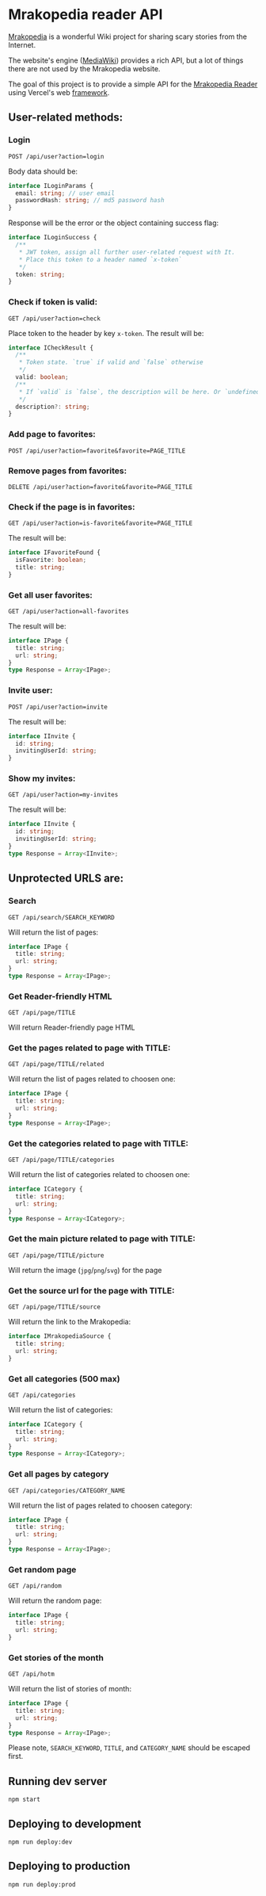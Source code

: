 # Mrakopedia reader API

[Mrakopedia](https://mrakopedia.net) is a wonderful Wiki project for sharing scary stories from the Internet.

The website's engine ([MediaWiki](https://www.mediawiki.org/wiki/MediaWiki)) provides a rich API, but a lot of things there are not used by the Mrakopedia website.

The goal of this project is to provide a simple API for the [Mrakopedia Reader](https://github.com/pokatomnik/mrakopedia-reader) using Vercel's web [framework](https://vercel.com/).

## User-related methods:

### Login

```
POST /api/user?action=login
```

Body data should be:

```typescript
interface ILoginParams {
  email: string; // user email
  passwordHash: string; // md5 password hash
}
```

Response will be the error or the object containing success flag:

```typescript
interface ILoginSuccess {
  /**
   * JWT token, assign all further user-related request with It.
   * Place this token to a header named `x-token`
   */
  token: string;
}
```

### Check if token is valid:

```
GET /api/user?action=check
```

Place token to the header by key `x-token`. The result will be:

```typescript
interface ICheckResult {
  /**
   * Token state. `true` if valid and `false` otherwise
   */
  valid: boolean;
  /**
   * If `valid` is `false`, the description will be here. Or `undefined` if the token provided is valid
   */
  description?: string;
}
```

### Add page to favorites:

```
POST /api/user?action=favorite&favorite=PAGE_TITLE
```

### Remove pages from favorites:

```
DELETE /api/user?action=favorite&favorite=PAGE_TITLE
```

### Check if the page is in favorites:

```
GET /api/user?action=is-favorite&favorite=PAGE_TITLE
```

The result will be:

```typescript
interface IFavoriteFound {
  isFavorite: boolean;
  title: string;
}
```

### Get all user favorites:

```
GET /api/user?action=all-favorites
```

The result will be:

```typescript
interface IPage {
  title: string;
  url: string;
}
type Response = Array<IPage>;
```

### Invite user:

```
POST /api/user?action=invite
```

The result will be:

```typescript
interface IInvite {
  id: string;
  invitingUserId: string;
}
```

### Show my invites:

```
GET /api/user?action=my-invites
```

The result will be:

```typescript
interface IInvite {
  id: string;
  invitingUserId: string;
}
type Response = Array<IInvite>;
```

## Unprotected URLS are:

### Search

```
GET /api/search/SEARCH_KEYWORD
```

Will return the list of pages:

```typescript
interface IPage {
  title: string;
  url: string;
}
type Response = Array<IPage>;
```

### Get Reader-friendly HTML

```
GET /api/page/TITLE
```

Will return Reader-friendly page HTML

### Get the pages related to page with TITLE:

```
GET /api/page/TITLE/related
```

Will return the list of pages related to choosen one:

```typescript
interface IPage {
  title: string;
  url: string;
}
type Response = Array<IPage>;
```

### Get the categories related to page with TITLE:

```
GET /api/page/TITLE/categories
```

Will return the list of categories related to choosen one:

```typescript
interface ICategory {
  title: string;
  url: string;
}
type Response = Array<ICategory>;
```

### Get the main picture related to page with TITLE:

```
GET /api/page/TITLE/picture
```

Will return the image (`jpg`/`png`/`svg`) for the page

### Get the source url for the page with TITLE:

```
GET /api/page/TITLE/source
```

Will return the link to the Mrakopedia:

```typescript
interface IMrakopediaSource {
  title: string;
  url: string;
}
```

### Get all categories (500 max)

```
GET /api/categories
```

Will return the list of categories:

```typescript
interface ICategory {
  title: string;
  url: string;
}
type Response = Array<ICategory>;
```

### Get all pages by category

```
GET /api/categories/CATEGORY_NAME
```

Will return the list of pages related to choosen category:

```typescript
interface IPage {
  title: string;
  url: string;
}
type Response = Array<IPage>;
```

### Get random page

```
GET /api/random
```

Will return the random page:

```typescript
interface IPage {
  title: string;
  url: string;
}
```

### Get stories of the month

```
GET /api/hotm
```

Will return the list of stories of month:

```typescript
interface IPage {
  title: string;
  url: string;
}
type Response = Array<IPage>;
```

Please note, `SEARCH_KEYWORD`, `TITLE`, and `CATEGORY_NAME` should be escaped first.

## Running dev server

```
npm start
```

## Deploying to development

```
npm run deploy:dev
```

## Deploying to production

```
npm run deploy:prod
```
